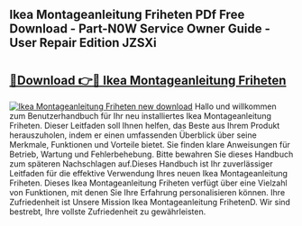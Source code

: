 ## Ikea Montageanleitung Friheten PDf Free Download - Part-N0W Service Owner Guide - User Repair Edition JZSXi

# <h2><a href="http://df859w.blite.top/?on=Ikea+Montageanleitung+Friheten">🔗Download 👉🔴 Ikea Montageanleitung Friheten</a></h2>

[![Ikea Montageanleitung Friheten new download](https://i.imgur.com/lujVjoI.png)](http://df859w.blite.top/?on=Ikea+Montageanleitung+Friheten)
Hallo und willkommen zum Benutzerhandbuch für Ihr neu installiertes Ikea Montageanleitung Friheten. Dieser Leitfaden soll Ihnen helfen, das Beste aus Ihrem Produkt herauszuholen, indem er einen umfassenden Überblick über seine Merkmale, Funktionen und Vorteile bietet. Sie finden klare Anweisungen für Betrieb, Wartung und Fehlerbehebung. Bitte bewahren Sie dieses Handbuch zum späteren Nachschlagen auf.Dieses Handbuch ist Ihr zuverlässiger Leitfaden für die effektive Verwendung Ihres neuen Ikea Montageanleitung Friheten. Dieses Ikea Montageanleitung Friheten verfügt über eine Vielzahl von Funktionen, mit denen Sie Ihre Erfahrung personalisieren können. Ihre Zufriedenheit ist Unsere Mission Ikea Montageanleitung FrihetenD. Wir sind bestrebt, Ihre vollste Zufriedenheit zu gewährleisten.
